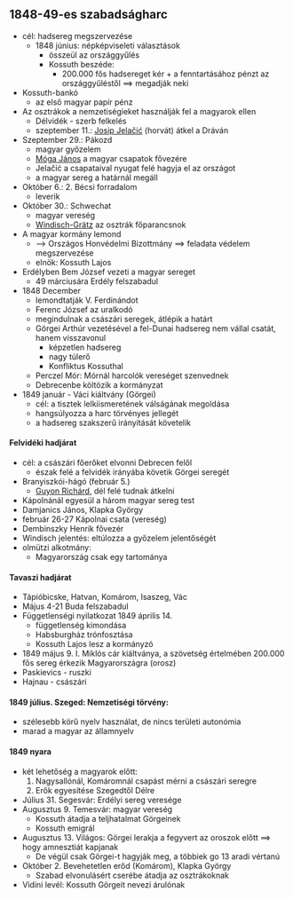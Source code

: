 ## 1848-49-es szabadságharc
- cél: hadsereg megszervezése
	- 1848 június: népképviseleti választások
		- összeül az országgyűlés
		- Kossuth beszéde:
			- 200.000 fős hadsereget kér + a fenntartásához pénzt az országgyűléstől ==> megadják neki
- Kossuth-bankó
	- az első magyar papír pénz
- Az osztrákok a nemzetiségieket használják fel a magyarok ellen
	- Délvidék - szerb felkelés
	- szeptember 11.: [Josip Jelačić](https://en.wikipedia.org/wiki/Josip_Jela%C4%8Di%C4%87) (horvát) átkel a Dráván
- Szeptember 29.: Pákozd
	- magyar győzelem
	- [Móga János](https://hu.wikipedia.org/wiki/M%C3%B3ga_J%C3%A1nos) a magyar csapatok fővezére
	- Jelačić a csapataival nyugat felé hagyja el az országot
	- a magyar sereg a határnál megáll
- Október 6.: 2. Bécsi forradalom
	- leverik
- Október 30.: Schwechat
	- magyar vereség
	- [Windisch-Grätz](https://hu.wikipedia.org/wiki/Alfred_Candidus_Ferdinand_zu_Windisch-Gr%C3%A4tz) az osztrák főparancsnok
- A magyar kormány lemond
	- --> Országos Honvédelmi Bizottmány ==> feladata védelem megszervezése 
	- elnök: Kossuth Lajos
- Erdélyben Bem József vezeti a magyar sereget
	- 49 márciusára Erdély felszabadul
- 1848 December
	- lemondtatják V. Ferdinándot
	- Ferenc József az uralkodó
	- megindulnak a császári seregek, átlépik a határt
	- Görgei Arthúr vezetésével a fel-Dunai hadsereg nem vállal csatát, hanem visszavonul
		- képzetlen hadsereg
		- nagy túlerő
		- Konfliktus Kossuthal
	- Perczel Mór: Mórnál harcolók vereséget szenvednek
	- Debrecenbe költözik a kormányzat
- 1849 január - Váci kiáltvány (Görgei)
	- cél: a tisztek lelkiismeretének válságának megoldása
	- hangsúlyozza a harc törvényes jellegét
	- a hadsereg szakszerű irányítását követelik
#### Felvidéki hadjárat
- cél: a császári főerőket elvonni Debrecen felől
	- észak felé a felvidék irányába követik Görgei seregét
- Branyiszkói-hágó (február 5.)
	- [Guyon Richárd](https://hu.wikipedia.org/wiki/Guyon_Rich%C3%A1rd), dél felé tudnak átkelni
- Kápolnánál egyesül a három magyar sereg test
- Damjanics János, Klapka György
- február 26-27 Kápolnai csata (vereség)		
- Dembinszky Henrik fővezér
- Windisch jelentés: eltúlozza a győzelem jelentőségét
- olmützi alkotmány:
	- Magyarország csak egy tartománya
#### Tavaszi hadjárat
- Tápióbicske, Hatvan, Komárom, Isaszeg, Vác
- Május 4-21 Buda felszabadul
- Függetlenségi nyilatkozat 1849 április 14.
	- függetlenség kimondása
	- Habsburgház trónfosztása
	- Kossuth Lajos lesz a kormányzó
- 1849 május 9. I. Miklós cár kiáltványa, a szövetség értelmében 200.000 fős sereg érkezik Magyarországra (orosz)
- Paskievics - ruszki
- Hajnau - császári
#### 1849 július. Szeged: Nemzetiségi törvény:
- szélesebb körű nyelv használat, de nincs területi autonómia
- marad a magyar az államnyelv
#### 1849 nyara
- két lehetőség a magyarok előtt:
	1. Nagysallónál, Komáromnál csapást mérni a császári seregre
	2. Erők egyesítése Szegedtől Délre
- Július 31. Segesvár: Erdélyi sereg veresége
- Augusztus 9. Temesvár: magyar vereség
	- Kossuth átadja a teljhatalmat Görgeinek
	- Kossuth emigrál
- Augusztus 13. Világos: Görgei lerakja a fegyvert az oroszok előtt ==> hogy amnesztiát kapjanak
	- De végül csak Görgei-t hagyják meg, a többiek go 13 aradi vértanú
- Október 2. Bevehetetlen erőd (Komárom), Klapka György
	- Szabad elvonulásért cserébe átadja az osztrákoknak
- Vidini levél: Kossuth Görgeit nevezi árulónak